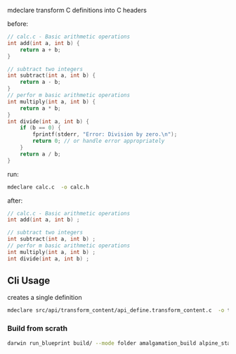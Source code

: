 mdeclare transform C definitions into C headers

before:
```c
// calc.c - Basic arithmetic operations
int add(int a, int b) {
    return a + b;
}

// subtract two integers
int subtract(int a, int b) {
    return a - b;
}
// perfor m basic arithmetic operations
int multiply(int a, int b) {
    return a * b;
}
int divide(int a, int b) {
    if (b == 0) {
        fprintf(stderr, "Error: Division by zero.\n");
        return 0; // or handle error appropriately
    }
    return a / b;
}
```
run:
```bash
mdeclare calc.c  -o calc.h
```
after:
```c
// calc.c - Basic arithmetic operations
int add(int a, int b) ;

// subtract two integers
int subtract(int a, int b) ;
// perfor m basic arithmetic operations
int multiply(int a, int b) ;
int divide(int a, int b) ;
```

## Cli Usage

 creates a single definition
```bash
mdeclare src/api/transform_content/api_define.transform_content.c  -o teste.c
```



### Build from scrath

```bash
darwin run_blueprint build/ --mode folder amalgamation_build alpine_static_build windowsi32_build windowsi64_build rpm_static_build debian_static_build --provider podman
```